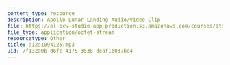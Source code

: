 ```yaml
---
content_type: resource
description: Apollo Lunar Landing Audio/Video Clip.
file: https://ol-ocw-studio-app-production.s3.amazonaws.com/courses/sts-471j-engineering-apollo-the-moon-project-as-a-complex-system-spring-2007/7f132a0bd6fc41753538deaf1b037be4_a12a1094125.mp3
file_type: application/octet-stream
resourcetype: Other
title: a12a1094125.mp3
uid: 7f132a0b-d6fc-4175-3538-deaf1b037be4
---
```

